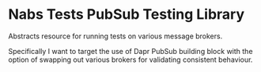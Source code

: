 # Nabs Tests PubSub Testing Library

Abstracts resource for running tests on various message brokers.

Specifically I want to target the use of Dapr PubSub building block with the option of swapping out various brokers for validating consistent behaviour.